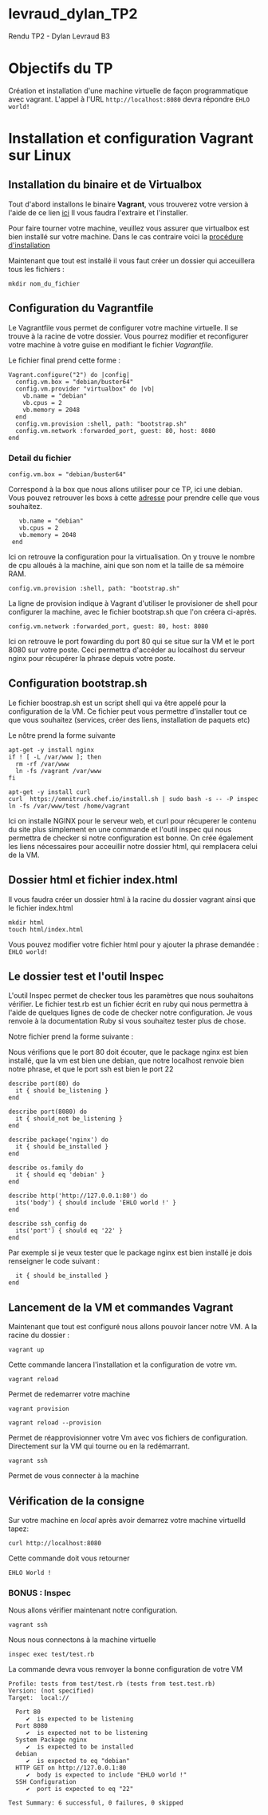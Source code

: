 # levraud_dylan_TP2
Rendu TP2 - Dylan Levraud B3


# Objectifs du TP

Création et installation d'une machine virtuelle de façon programmatique avec vagrant.
L'appel à l'URL `http://localhost:8080` devra répondre `EHLO world!`




# Installation et configuration Vagrant sur Linux

## Installation du binaire et de Virtualbox

Tout d'abord installons le binaire **Vagrant**, vous trouverez votre version à l'aide de ce lien [ici](https://www.vagrantup.com/downloads)
Il vous faudra l'extraire et l'installer.

Pour faire tourner votre machine, veuillez vous assurer que virtualbox est bien installé sur votre machine. Dans le cas contraire voici la [procédure d'installation](https://doc.ubuntu-fr.org/virtualbox)

Maintenant que tout est installé il vous faut créer un dossier qui acceuillera tous les fichiers :

```mkdir nom_du_fichier```


## Configuration du Vagrantfile

Le Vagrantfile vous permet de configurer votre machine virtuelle. Il se trouve à la racine de votre dossier. Vous pourrez modifier et reconfigurer votre machine à votre guise en modifiant le fichier *Vagrantfile*.

Le fichier final prend cette forme :

```                              
Vagrant.configure("2") do |config|
  config.vm.box = "debian/buster64"
  config.vm.provider "virtualbox" do |vb|
    vb.name = "debian"
    vb.cpus = 2
    vb.memory = 2048
  end
  config.vm.provision :shell, path: "bootstrap.sh"
  config.vm.network :forwarded_port, guest: 80, host: 8080
end
```



### Detail du fichier

```config.vm.box = "debian/buster64"```

Correspond à la box que nous allons utiliser pour ce TP, ici une debian. Vous pouvez retrouver les boxs à cette [adresse](https://app.vagrantup.com/boxes/search) pour prendre celle que vous souhaitez. 

 ```config.vm.provider "virtualbox" do |vb|
    vb.name = "debian"
    vb.cpus = 2
    vb.memory = 2048
  end
```
  
Ici on retrouve la configuration pour la virtualisation. On y trouve le nombre de cpu alloués à la machine, aini que son nom et la taille de sa mémoire RAM.

```config.vm.provision :shell, path: "bootstrap.sh"```

La ligne de provision indique à Vagrant d'utiliser le provisioner de shell pour configurer la machine, avec le fichier bootstrap.sh que l'on créera ci-après.

```config.vm.network :forwarded_port, guest: 80, host: 8080```

Ici on retrouve le port fowarding du port 80 qui se situe sur la VM et le port 8080 sur votre poste. Ceci permettra d'accéder au localhost du serveur nginx pour récupérer la phrase depuis votre poste.

## Configuration bootstrap.sh

Le fichier boostrap.sh est un script shell qui va être appelé pour la configuration de la VM. Ce fichier peut vous permettre d'installer tout ce que vous souhaitez (services, créer des liens, installation de paquets etc)

Le nôtre prend la forme suivante 

```
apt-get -y install nginx
if ! [ -L /var/www ]; then
  rm -rf /var/www
  ln -fs /vagrant /var/www
fi

apt-get -y install curl
curl  https://omnitruck.chef.io/install.sh | sudo bash -s -- -P inspec
ln -fs /var/www/test /home/vagrant
```

Ici on installe NGINX pour le serveur web, et curl pour récuperer le contenu du site plus simplement en une commande et l'outil inspec qui nous permettra de checker si notre configuration est bonne. On crée également les liens nécessaires pour acceuillir notre dossier html, qui remplacera celui de la VM.


## Dossier html et fichier index.html

Il vous faudra créer un dossier html à la racine du dossier vagrant ainsi que le fichier index.html 

```
mkdir html
touch html/index.html
```
Vous pouvez modifier votre fichier html pour y ajouter la phrase demandée : `EHLO world!`


## Le dossier test et l'outil Inspec

L'outil Inspec permet de checker tous les paramètres que nous souhaitons vérifier. Le fichier test.rb est un fichier écrit en ruby qui nous permettra à l'aide de quelques lignes de code de checker notre configuration. Je vous renvoie à la documentation Ruby si vous souhaitez tester plus de chose.


Notre fichier prend la forme suivante :

Nous vérifions que le port 80 doit écouter, que le package nginx est bien installé, que la vm est bien une debian, que notre localhost renvoie bien notre phrase, et que le port ssh est bien le port 22

```
describe port(80) do
  it { should be_listening }
end

describe port(8080) do
  it { should_not be_listening }
end

describe package('nginx') do
  it { should be_installed }
end

describe os.family do
  it { should eq 'debian' }
end

describe http('http://127.0.0.1:80') do
  its('body') { should include 'EHLO world !' }
end

describe ssh_config do
  its('port') { should eq '22' }
end
```

Par exemple si je veux tester que le package nginx est bien installé je dois renseigner le code suivant :

```  describe package('nginx') do
  it { should be_installed }
end
```

## Lancement de la VM et commandes Vagrant

Maintenant que tout est configuré nous allons pouvoir lancer notre VM. A la racine du dossier :

```
vagrant up
```

Cette commande lancera l'installation et la configuration de votre vm.

``` 
vagrant reload 
```

Permet de redemarrer votre machine


```
vagrant provision

vagrant reload --provision
```

Permet de réapprovisionner votre Vm avec vos fichiers de configuration. Directement sur la VM qui tourne ou en la redémarrant. 

```
vagrant ssh
```
Permet de vous connecter à la machine


## Vérification de la consigne

Sur votre machine en *local* après avoir demarrez votre machine virtuelld tapez:

```
curl http://localhost:8080
```
Cette commande doit vous retourner 

``` EHLO World ! ```


### BONUS : Inspec

Nous allons vérifier maintenant notre configuration. 

```
vagrant ssh
```
Nous nous connectons à la machine virtuelle 

```
inspec exec test/test.rb 
```

La commande devra vous renvoyer la bonne configuration de votre VM

```
Profile: tests from test/test.rb (tests from test.test.rb)
Version: (not specified)
Target:  local://

  Port 80
     ✔  is expected to be listening
  Port 8080
     ✔  is expected not to be listening
  System Package nginx
     ✔  is expected to be installed
  debian
     ✔  is expected to eq "debian"
  HTTP GET on http://127.0.0.1:80
     ✔  body is expected to include "EHLO world !"
  SSH Configuration
     ✔  port is expected to eq "22"

Test Summary: 6 successful, 0 failures, 0 skipped
```
